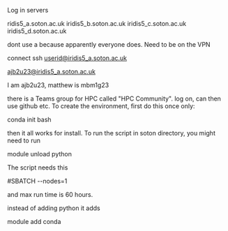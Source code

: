 Log in servers

ridis5_a.soton.ac.uk
iridis5_b.soton.ac.uk
iridis5_c.soton.ac.uk
iridis5_d.soton.ac.uk

dont use a because apparently everyone does. Need to be on the VPN

connect
ssh userid@iridis5_a.soton.ac.uk

ajb2u23@iridis5_a.soton.ac.uk

I am ajb2u23, matthew is mbm1g23

there is a Teams group for HPC called "HPC Community". log on, can then use github etc.
To create the environment, first do this once only:

conda init bash

then it all works for install. To run the script in soton directory, you might need
to run

module unload python

The script needs
this

#SBATCH --nodes=1

and max run time is 60 hours.

instead of adding python it adds

module add conda
